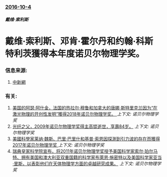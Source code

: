 ### [2016-10-4](/zh/news/2016/10/4/index.md)

##### 戴维·索利斯
# 戴维·索利斯、邓肯·霍尔丹和约翰·科斯特利茨獲得本年度诺贝尔物理学奖。 




### 信息来源:

1. [中新網](http://www.chinanews.com/gj/2016/10-04/8022361.shtml)

### 有关:

1. [美国的阿瑟·阿什金，法国的热拉尔·穆鲁和加拿大的唐娜·斯特里克兰因为“在激光物理的开创性发明”獲得2018年诺贝尔物理学奖。 ](/zh/news/2018/10/2/美国的阿瑟-阿什金-法国的热拉尔-穆鲁和加拿大的唐娜-斯特里克兰因为-在激光物理的开创性发明-獲得2018年诺贝尔物理学.md) _上下文: 诺贝尔物理学奖_
2. [光纤之父，2009年诺贝尔物理学奖得主高锟逝世，享壽84岁。](/zh/news/2018/09/23/光纤之父-2009年诺贝尔物理学奖得主高锟逝世-享壽84岁.md) _上下文: 诺贝尔物理学奖_
3. [美國科學家莱纳·魏斯、巴里·巴里什和基普·索恩因探測到引力波的存在而獲得2017年诺贝尔物理学奖 ](/zh/news/2017/10/3/美國科學家莱纳-魏斯-巴里-巴里什和基普-索恩因探測到引力波的存在而獲得2017年诺贝尔物理学奖.md) _上下文: 诺贝尔物理学奖_
4. [瑞典皇家科学院宣布，将2011年诺贝尔物理学奖授予美国科学家索尔·珀尔马特、拥有美国和澳大利亚双重国籍的科学家布萊恩·施密特以及美国科学家亚当·里斯，以表彰他们在天体物理学方面的卓越研究成果。](/zh/news/2011/10/4/瑞典皇家科学院宣布-将2011年诺贝尔物理学奖授予美国科学家索尔-珀尔马特-拥有美国和澳大利亚双重国籍的科学家布萊恩-施.md) _上下文: 诺贝尔物理学奖_
